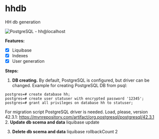 # hhdb
HH db generation

![PostgreSQL - hh@localhost](https://user-images.githubusercontent.com/23243577/151225063-bfda5f7f-6d78-4bfb-8b1f-364bcb8b66b0.png)

**Features:**
- [x] Liquibase
- [x] Indexes
- [x] User generation

**Steps:**

1. **DB creating.** By default, PostgreSQL is configured, but driver can be changed. Example for creating PostgreSQL DB from psql:
```
postgres=# create database hh;
postgres=# create user statuser with encrypted password '12345';
postgres=# grant all privileges on database hh to statuser;
```
For migration script PostgreSQL driver is needed. Load, please, version 42.3.1: https://mvnrepository.com/artifact/org.postgresql/postgresql/42.3.1
2. **Update db scema and data**
liquibase update

3. **Delete db scema and data**
liquibase rollbackCount 2
